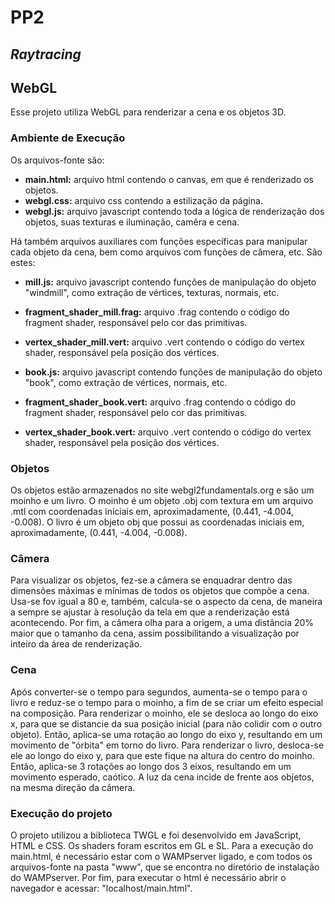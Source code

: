 # PP2 
## *Raytracing*

## WebGL
Esse projeto utiliza WebGL para renderizar a cena e os objetos 3D.

### Ambiente de Execução
Os arquivos-fonte são:
- **main.html:** arquivo html contendo o canvas, em que é renderizado os objetos.
- **webgl.css:** arquivo css contendo a estilização da página.
- **webgl.js:** arquivo javascript contendo toda a lógica de renderização dos objetos, suas texturas e iluminação, camêra e cena.

Há também arquivos auxiliares com funções específicas para manipular cada objeto da cena, bem como arquivos com funções de câmera, etc. São estes:
- **mill.js:** arquivo javascript contendo funções de manipulação do objeto "windmill", como extração de vértices, texturas, normais, etc.
- **fragment_shader_mill.frag:** arquivo .frag contendo o código do fragment shader, responsável pelo cor das primitivas.
- **vertex_shader_mill.vert:** arquivo .vert contendo o código do vertex shader, responsável pela posição dos vértices.

- **book.js:** arquivo javascript contendo funções de manipulação do objeto "book", como extração de vértices, normais, etc.
- **fragment_shader_book.vert:** arquivo .frag contendo o código do fragment shader, responsável pelo cor das primitivas.
- **vertex_shader_book.vert:** arquivo .vert contendo o código do vertex shader, responsável pela posição dos vértices.

### Objetos
Os objetos estão armazenados no site webgl2fundamentals.org e são um moinho e um livro.
O moinho é um objeto .obj com textura em um arquivo .mtl com coordenadas iniciais em, aproximadamente, (0.441, -4.004, -0.008).
O livro é um objeto obj que possui as coordenadas iniciais em, aproximadamente, (0.441, -4.004, -0.008).

### Câmera
Para visualizar os objetos, fez-se a câmera se enquadrar dentro das dimensões máximas e mínimas de todos os objetos que compõe a cena. Usa-se fov igual a 80 e, também, calcula-se o aspecto da cena, de maneira a sempre se ajustar à resolução da tela em que a renderização está acontecendo.
Por fim, a câmera olha para a origem, a uma distância 20% maior que o tamanho da cena, assim possibilitando a visualização por inteiro da área de renderização.

### Cena
Após converter-se o tempo para segundos, aumenta-se o tempo para o livro e reduz-se o tempo para o moinho, a fim de se criar um efeito especial na composição.
Para renderizar o moinho, ele se desloca ao longo do eixo x, para que se distancie da sua posição inicial (para não colidir com o outro objeto). Então, aplica-se uma rotação ao longo do eixo y, resultando em um movimento de "órbita" em torno do livro.
Para renderizar o livro, desloca-se ele ao longo do eixo y, para que este fique na altura do centro do moinho. Então, aplica-se 3 rotações ao longo dos 3 eixos, resultando em um movimento esperado, caótico.
A luz da cena incide de frente aos objetos, na mesma direção da câmera. 

### Execução do projeto
O projeto utilizou a biblioteca TWGL e foi desenvolvido em JavaScript, HTML e CSS. Os shaders foram escritos em GL e SL.
Para a execução do main.html, é necessário estar com o WAMPserver ligado, e com todos os arquivos-fonte na pasta "www", que se encontra no diretório de instalação do WAMPserver. Por fim, para executar o html é necessário abrir o navegador e acessar: "localhost/main.html".
